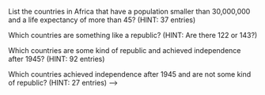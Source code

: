 <!-- Save your queries in a file if you want to keep them for posterity.

WHERE
What is the population of the US? (HINT: 278357000)
<!-- SELECT name, population
FROM country
WHERE continent = 'North America'
 -->

<!-- What is the area of the US? (HINT: 9.36352e+06) -->

<!-- SELECT name, surfacearea
FROM country
WHERE name = 'United States'
 -->

<!-- Which countries gained their independence before 1963? -->

<!-- "Afghanistan"	1919
"Netherlands"	1581
"Albania"	1912
"Algeria"	1962
"Andorra"	1278
"Argentina"	1816
"Australia"	1901
"Belgium"	1830
"Benin"	1960
"Bhutan"	1910
"Bolivia"	1825
"Brazil"	1822
"United Kingdom"	1066
"Bulgaria"	1908
"Burkina Faso"	1960
"Burundi"	1962
"Chile"	1810
"Costa Rica"	1821
"Dominican Republic"	1844
"Ecuador"	1822
"Egypt"	1922
"El Salvador"	1841
"Spain"	1492
"South Africa"	1910
"Ethiopia"	-1000
"Philippines"	1946
"Gabon"	1960
"Ghana"	1957
"Guatemala"	1821
"Guinea"	1958
"Haiti"	1804
"Honduras"	1838
"Indonesia"	1945
"India"	1947
"Iraq"	1932
"Iran"	1906
"Ireland"	1921
"Iceland"	1944
"Israel"	1948
"Italy"	1861
"Austria"	1918
"Jamaica"	1962
"Japan"	-660
"Yemen"	1918
"Jordan"	1946
"Yugoslavia"	1918
"Cambodia"	1953
"Cameroon"	1960
"Canada"	1867
"Kenya"	1963
"Central African Republic"	1960
"China"	-1523
"Colombia"	1810
"Congo"	1960
"Congo, The Democratic Republic of the"	1960
"North Korea"	1948
"South Korea"	1948
"Greece"	1830
"Cuba"	1902
"Kuwait"	1961
"Cyprus"	1960
"Laos"	1953
"Lebanon"	1941
"Liberia"	1847
"Libyan Arab Jamahiriya"	1951
"Liechtenstein"	1806
"Luxembourg"	1867
"Madagascar"	1960
"Malaysia"	1957
"Mali"	1960
"Morocco"	1956
"Mauritania"	1960
"Mexico"	1810
"Monaco"	1861
"Mongolia"	1921
"Myanmar"	1948
"Nepal"	1769
"Nicaragua"	1838
"Niger"	1960
"Nigeria"	1960
"Norway"	1905
"Cï¿½te dï¿½Ivoire"	1960
"Oman"	1951
"Pakistan"	1947
"Panama"	1903
"Paraguay"	1811
"Peru"	1821
"Portugal"	1143
"Poland"	1918
"France"	843
"Romania"	1878
"Rwanda"	1962
"Sweden"	836
"Germany"	1955
"Samoa"	1962
"San Marino"	885
"Saudi Arabia"	1932
"Senegal"	1960
"Sierra Leone"	1961
"Somalia"	1960
"Sri Lanka"	1948
"Sudan"	1956
"Finland"	1917
"Switzerland"	1499
"Syria"	1941
"Taiwan"	1945
"Tanzania"	1961
"Denmark"	800
"Thailand"	1350
"Togo"	1960
"Trinidad and Tobago"	1962
"Chad"	1960
"Tunisia"	1956
"Turkey"	1923
"Uganda"	1962
"Hungary"	1918
"Uruguay"	1828
"New Zealand"	1907
"Holy See (Vatican City State)"	1929
"Venezuela"	1811
"Vietnam"	1945
"United States"	1776 -->

List the countries in Africa that have a population smaller than 30,000,000 and a life expectancy of more than 45? (HINT: 37 entries)

<!-- SELECT name, population, lifeexpectancy, continent
FROM country
WHERE population <= 30000000 AND lifeexpectancy >45 AND continent ='Africa' -->

Which countries are something like a republic? (HINT: Are there 122 or 143?)

<!-- SELECT name, governmentform
FROM country
WHERE governmentform
LIKE '%epublic' -->

Which countries are some kind of republic and achieved independence after 1945? (HINT: 92 entries)

<!-- SELECT name, governmentform, indepyear
FROM country
WHERE governmentform LIKE '%epublic' AND indepyear >1945 -->

Which countries achieved independence after 1945 and are not some kind of republic? (HINT: 27 entries) -->

<!-- SELECT name, governmentform, indepyear
FROM country
WHERE indepyear >1945 AND governmentform NOT LIKE '%epublic' -->
